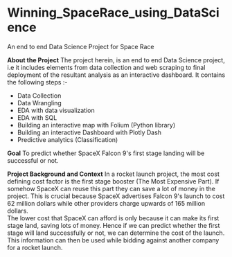 # Winning_SpaceRace_using_DataScience
An end to end Data Science Project for Space Race

**About the Project**
The project herein, is an end to end Data Science project, i.e it includes elements from data collection 
and web scraping to final deployment of the resultant analysis as an interactive dashboard. It contains the 
following steps :- 

* Data Collection
* Data Wrangling
* EDA with data visualization
* EDA with SQL
* Building an interactive map with Folium (Python library)
* Building an interactive Dashboard with Plotly Dash
* Predictive analytics (Classification)

**Goal**
To predict whether SpaceX Falcon 9's first stage landing will be successful or not. 

**Project Background and Context**
In a rocket launch project, the most cost defining cost factor is the first stage booster (The Most Expensive Part).
If somehow SpaceX can reuse this part they can save a lot of money in the project. This is crucial because SpaceX 
advertises Falcon 9's launch to cost 62 million dollars while other providers charge upwards of 165 million dollars. 
<br>
The lower cost that SpaceX can afford is only because it can make its first stage land, saving lots of money. Hence if 
we can predict whether the first stage will land successfully or not, we can determine the cost of the launch. 
This information can then be used while bidding against another company for a rocket launch.
